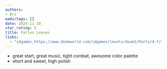```yaml
---
authors:
- Bri
wads/tags: []
date: 2024-11-10
star_rating: 5
title: Fallen Leaves
links:
  - "idgames,https://www.doomworld.com/idgames/levels/doom2/Ports/d-f/fallenleaves"
---
```


- great start, great music, tight combat, awesome color palette
- short and sweet, high polish